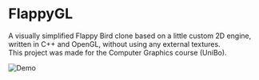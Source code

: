 # FlappyGL
A visually simplified Flappy Bird clone based on a little custom 2D engine, written in C++ and OpenGL, without using any external textures.  
This project was made for the Computer Graphics course (UniBo).

![Demo](https://github.com/iamgio/flappygl/assets/16124324/cedfe260-34e6-4167-9aff-7535fe496fb8)
